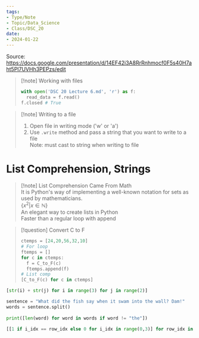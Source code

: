 ```yaml
---  
tags:  
- Type/Note  
- Topic/Data_Science  
- Class/DSC_20  
date:  
- 2024-01-22  
---  
```

  
Source: https://docs.google.com/presentation/d/14EF42i3A8RrRnhmocf0F5s40H7aht5Pl7UVHh3PEPzs/edit  
  
> [!note] Working with files  
> ```Python  
> with open('DSC 20 Lecture 6.md', 'r') as f:  
> 	read_data = f.read()  
> f.closed # True  
> ```  
  
> [!note] Writing to a file  
> 1. Open file in writing mode ('w' or 'a')  
> 2. Use `.write` method and pass a string that you want to write to a file  
> Note: must cast to string when writing to file  
  
# List Comprehension, Strings  
  
> [!note] List Comprehension Came From Math  
> It is Python's way of implementing a well-known notation for sets as used by mathematicians.  
> $\{x^{2}\vert x\in\mathbb{N}\}$  
> An elegant way to create lists in Python  
> Faster than a regular loop with append  
  
> [!question] Convert C to F  
> ```Python  
> ctemps = [24,20,56,32,10]  
> # For loop  
> ftemps = []  
> for c in ctemps:  
> 	f = C_to_F(c)  
> 	ftemps.append(f)  
> # List comp  
> [C_to_F(c) for c in ctemps]  
> ```  
  
```Python  
[str(i) + str(j) for i in range(3) for j in range(2)]  
```  
  
```Python  
sentence = "What did the fish say when it swam into the wall? Dam!"  
words = sentence.split()  
  
print([len(word) for word in words if word != "the"])  
```  
  
```Python  
[[1 if i_idx == row_idx else 0 for i_idx in range(0,3)] for row_idx in range(0,3)] # 3x3 diagonal matrix  
```  
